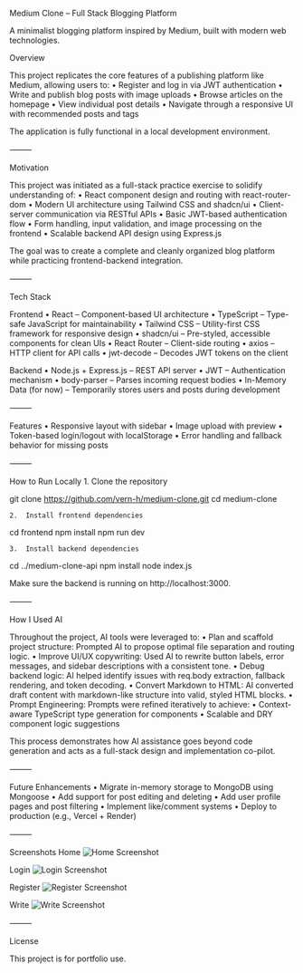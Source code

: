 Medium Clone – Full Stack Blogging Platform

A minimalist blogging platform inspired by Medium, built with modern web technologies.

Overview

This project replicates the core features of a publishing platform like Medium, allowing users to:
	•	Register and log in via JWT authentication
	•	Write and publish blog posts with image uploads
	•	Browse articles on the homepage
	•	View individual post details
	•	Navigate through a responsive UI with recommended posts and tags

The application is fully functional in a local development environment.

⸻

Motivation

This project was initiated as a full-stack practice exercise to solidify understanding of:
	•	React component design and routing with react-router-dom
	•	Modern UI architecture using Tailwind CSS and shadcn/ui
	•	Client-server communication via RESTful APIs
	•	Basic JWT-based authentication flow
	•	Form handling, input validation, and image processing on the frontend
	•	Scalable backend API design using Express.js

The goal was to create a complete and cleanly organized blog platform while practicing frontend-backend integration.

⸻

Tech Stack

Frontend
	•	React – Component-based UI architecture
	•	TypeScript – Type-safe JavaScript for maintainability
	•	Tailwind CSS – Utility-first CSS framework for responsive design
	•	shadcn/ui – Pre-styled, accessible components for clean UIs
	•	React Router – Client-side routing
	•	axios – HTTP client for API calls
	•	jwt-decode – Decodes JWT tokens on the client

Backend
	•	Node.js + Express.js – REST API server
	•	JWT – Authentication mechanism
	•	body-parser – Parses incoming request bodies
	•	In-Memory Data (for now) – Temporarily stores users and posts during development

⸻

Features
	•	Responsive layout with sidebar
	•	Image upload with preview
	•	Token-based login/logout with localStorage
	•	Error handling and fallback behavior for missing posts

⸻

How to Run Locally
	1.	Clone the repository

git clone https://github.com/vern-h/medium-clone.git
cd medium-clone

	2.	Install frontend dependencies

cd frontend
npm install
npm run dev

	3.	Install backend dependencies

cd ../medium-clone-api
npm install
node index.js

Make sure the backend is running on http://localhost:3000.

⸻

How I Used AI

Throughout the project, AI tools were leveraged to:
	•	Plan and scaffold project structure: Prompted AI to propose optimal file separation and routing logic.
	•	Improve UI/UX copywriting: Used AI to rewrite button labels, error messages, and sidebar descriptions with a consistent tone.
	•	Debug backend logic: AI helped identify issues with req.body extraction, fallback rendering, and token decoding.
	•	Convert Markdown to HTML: AI converted draft content with markdown-like structure into valid, styled HTML blocks.
	•	Prompt Engineering: Prompts were refined iteratively to achieve:
	•	Context-aware TypeScript type generation for components
	•	Scalable and DRY component logic suggestions

This process demonstrates how AI assistance goes beyond code generation and acts as a full-stack design and implementation co-pilot.

⸻

Future Enhancements
	•	Migrate in-memory storage to MongoDB using Mongoose
	•	Add support for post editing and deleting
	•	Add user profile pages and post filtering
	•	Implement like/comment systems
	•	Deploy to production (e.g., Vercel + Render)

⸻

Screenshots
Home
![Home Screenshot](./pic/home.jpg)

Login
![Login Screenshot](./pic/login.jpg)

Register
![Register Screenshot](./pic/register.jpg)

Write
![Write Screenshot](./pic/write.jpg)

⸻

License

This project is for portfolio use.